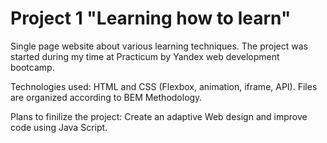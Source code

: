 # Project 1 "Learning how to learn"
Single page website about various learning techniques. The project was started during my time at Practicum by Yandex web development bootcamp. 

Technologies used: HTML and CSS (Flexbox, animation, iframe, API). Files are organized according to BEM Methodology.


Plans to finilize the project: Create an adaptive Web design and improve code using Java Script.
